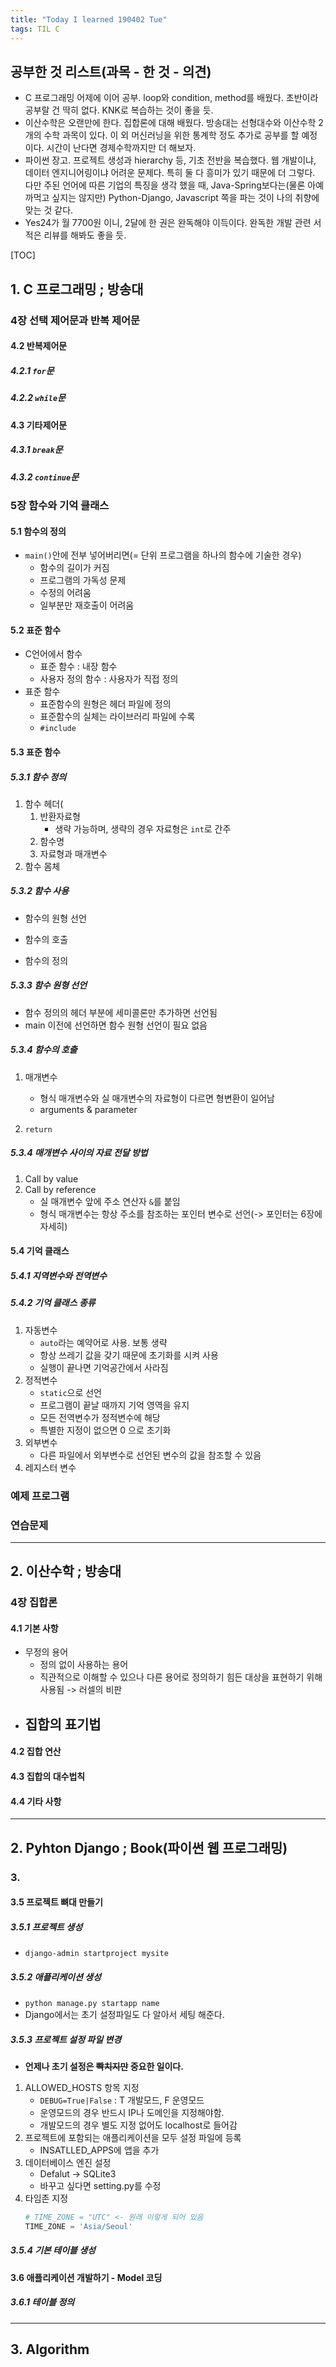 ```yaml
---
title: "Today I learned 190402 Tue"
tags: TIL C
---
```


## 공부한 것 리스트(과목 - 한 것 - 의견)
- C 프로그래밍 어제에 이어 공부. loop와 condition, method를 배웠다. 초반이라 공부랄 건 딱히 없다. KNK로 복습하는 것이 좋을 듯.
- 이산수학은 오랜만에 한다. 집합론에 대해 배웠다. 방송대는 선형대수와 이산수학 2개의 수학 과목이 있다. 이 외 머신러닝을 위한 통계학 정도 추가로 공부를 할 예정이다. 시간이 난다면 경제수학까지만 더 해보자.
- 파이썬 장고. 프로젝트 생성과 hierarchy 등, 기초 전반을 복습했다. 웹 개발이냐, 데이터 엔지니어링이냐 어려운 문제다. 특히 둘 다 흥미가 있기 때문에 더 그렇다. 다만 주된 언어에 따른 기업의 특징을 생각 했을 때, Java-Spring보다는(물론 아예 까먹고 싶지는 않지만) Python-Django, Javascript 쪽을 파는 것이 나의 취향에 맞는 것 같다.
- Yes24가 월 7700원 이니, 2달에 한 권은 완독해야 이득이다. 완독한 개발 관련 서적은 리뷰를 해봐도 좋을 듯.

[TOC]

## 1. C 프로그래밍 ; 방송대

### 4장 선택 제어문과 반복 제어문

#### 4.2 반복제어문

##### 4.2.1 `for`문

##### 4.2.2 `while`문

#### 4.3 기타제어문

##### 4.3.1 `break`문

##### 4.3.2 `continue`문

### 5장 함수와 기억 클래스

#### 5.1 함수의 정의
- `main()`안에 전부 넣어버리면(= 단위 프로그램을 하나의 함수에 기술한 경우)
	- 함수의 길이가 커짐
	- 프로그램의 가독성 문제
	- 수정의 어려움
	- 일부분만 재호출이 어려움

#### 5.2 표준 함수
- C언어에서 함수
	- 표준 함수 : 내장 함수
	- 사용자 정의 함수 : 사용자가 직접 정의
- 표준 함수
	- 표준함수의 원형은 헤더 파일에 정의
	- 표준함수의 실체는 라이브러리 파일에 수록
	- `#include`

#### 5.3 표준 함수

##### 5.3.1 함수 정의
1. 함수 헤더(
	1. 반환자료형
		- 생략 가능하며, 생략의 경우 자료형은 `int`로 간주
    2. 함수명
    3. 자료형과 매개변수
2. 함수 몸체

##### 5.3.2 함수 사용
- 함수의 원형 선언

- 함수의 호출
- 함수의 정의

##### 5.3.3 함수 원형 선언
- 함수 정의의 헤더 부분에 세미콜론만 추가하면 선언됨
- main 이전에 선언하면 함수 원형 선언이 필요 없음

##### 5.3.4 함수의 호출
1. 매개변수
	- 형식 매개변수와 실 매개변수의 자료형이 다르면 형변환이 일어남
	- arguments & parameter

2. `return`

##### 5.3.4 매개변수 사이의 자료 전달 방법
1. Call by value
2. Call by reference
	- 실 매개변수 앞에 주소 연산자 `&`를 붙임
	- 형식 매개변수는 항상 주소를 참조하는 포인터 변수로 선언(-> 포인터는 6장에 자세히)

#### 5.4 기억 클래스
##### 5.4.1 지역변수와 전역변수
##### 5.4.2 기억 클래스 종류
1. 자동변수
	- `auto`라는 예약어로 사용. 보통 생략
	- 항상 쓰레기 값을 갖기 때문에 초기화를 시켜 사용
	- 실행이 끝나면 기억공간에서 사라짐
2. 정적변수
	- `static`으로 선언
	- 프로그램이 끝날 때까지 기억 영역을 유지
	- 모든 전역변수가 정적변수에 해당
	- 특별한 지정이 없으면 0 으로 초기화
3. 외부변수
	- 다른 파일에서 외부변수로 선언된 변수의 값을 참조할 수 있음
4. 레지스터 변수

### 예제 프로그램

### 연습문제
***
## 2. 이산수학 ; 방송대

### 4장 집합론

#### 4.1 기본 사항
- 무정의 용어
	- 정의 없이 사용하는 용어
	- 직관적으로 이해할 수 있으나 다른 용어로 정의하기 힘든 대상을 표현하기 위해 사용됨 -> 러셀의 비판
- 집합의 표기법
	- 

#### 4.2 집합 연산

#### 4.3 집합의 대수법칙

#### 4.4 기타 사항

***
## 2. Pyhton Django ; Book(파이썬 웹 프로그래밍)

### 3.

#### 3.5 프로젝트 뼈대 만들기

##### 3.5.1 프로젝트 생성
- `django-admin startproject mysite`
##### 3.5.2 애플리케이션 생성
- `python manage.py startapp name`
- Django에서는 초기 설정파일도 다 알아서 세팅 해준다.

##### 3.5.3 프로젝트 설정 파일 변경
- **언제나 초기 설정은 ~~빡치지만~~ 중요한 일이다.**
1. ALLOWED_HOSTS 항목 지정
	- `DEBUG=True|False` : T 개발모드, F 운영모드
	- 운영모드의 경우 반드시 IP나 도메인을 지정해야함.
	- 개발모드의 경우 별도 지정 없어도 localhost로 들어감
2. 프로젝트에 포함되는 애플리케이션을 모두 설정 파일에 등록
	- INSATLLED_APPS에 앱을 추가 
3. 데이터베이스 엔진 설정
	- Defalut -> SQLite3
	- 바꾸고 싶다면 setting.py를 수정
4. 타임존 지정
	```python
	# TIME_ZONE = "UTC" <- 원래 이렇게 되어 있음
	TIME_ZONE = 'Asia/Seoul'
	```

##### 3.5.4 기본 테이블 생성

#### 3.6 애플리케이션 개발하기 - Model 코딩

##### 3.6.1 테이블 정의
***
## 3. Algorithm